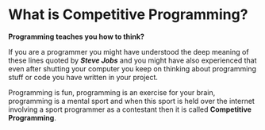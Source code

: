 # What is Competitive Programming?

**Programming teaches you how to think?** 

If you are a programmer you might have understood the deep meaning of these lines quoted by __*Steve Jobs*__ and you might have also experienced that even after shutting your computer you keep on thinking about programming stuff or code you have written in your project. 

Programming is fun, programming is an exercise for your brain, programming is a mental sport and when this sport is held over the internet involving a sport programmer as a contestant then it is called **Competitive Programming**.
